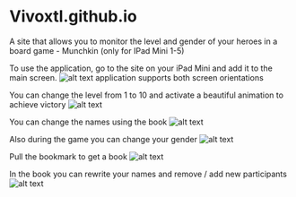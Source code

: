 # Vivoxtl.github.io
A site that allows you to monitor the level and gender of your heroes in a board game - Munchkin (only for IPad Mini 1-5)

To use the application, go to the site on your iPad Mini and add it to the main screen.
![alt text](https://github.com/Vivoxtl/Vivoxtl.github.io/blob/master/munchkin/README-screenshots/home-screen.jpg)
application supports both screen orientations

You can change the level from 1 to 10 and activate a beautiful animation to achieve victory
![alt text](https://github.com/Vivoxtl/Vivoxtl.github.io/blob/master/munchkin/README-screenshots/level.jpg)

You can change the names using the book
![alt text](https://github.com/Vivoxtl/Vivoxtl.github.io/blob/master/munchkin/README-screenshots/name.jpg)

Also during the game you can change your gender
![alt text](https://github.com/Vivoxtl/Vivoxtl.github.io/blob/master/munchkin/README-screenshots/gender.jpg)

Pull the bookmark to get a book
![alt text](https://github.com/Vivoxtl/Vivoxtl.github.io/blob/master/munchkin/README-screenshots/bookmark.jpg)

In the book you can rewrite your names and remove / add new participants
![alt text](https://github.com/Vivoxtl/Vivoxtl.github.io/blob/master/munchkin/README-screenshots/book.jpg)
